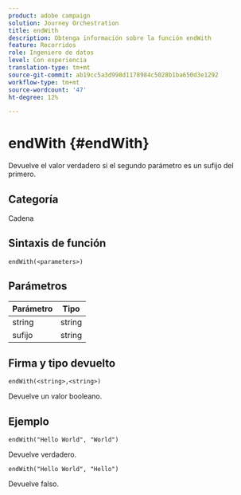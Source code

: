 ```yaml
---
product: adobe campaign
solution: Journey Orchestration
title: endWith
description: Obtenga información sobre la función endWith
feature: Recorridos
role: Ingeniero de datos
level: Con experiencia
translation-type: tm+mt
source-git-commit: ab19cc5a3d998d1178984c5028b1ba650d3e1292
workflow-type: tm+mt
source-wordcount: '47'
ht-degree: 12%

---
```



# endWith {#endWith}

Devuelve el valor verdadero si el segundo parámetro es un sufijo del primero.

## Categoría

Cadena

## Sintaxis de función

`endWith(<parameters>)`

## Parámetros

| Parámetro | Tipo |
|-----------|------------------|
| string | string |
| sufijo | string |

## Firma y tipo devuelto

`endWith(<string>,<string>)`

Devuelve un valor booleano.

## Ejemplo

`endWith("Hello World", "World")`

Devuelve verdadero.

`endWith("Hello World", "Hello")`

Devuelve falso.
